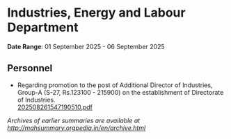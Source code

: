 # Industries, Energy and Labour Department

**Date Range**: 01 September 2025 - 06 September 2025


## Personnel
- Regarding promotion to the post of Additional Director of Industries, Group-A (S-27, Rs.123100 - 215900) on the establishment of Directorate of Industries.\
  [202508261547190510.pdf](https://gr.maharashtra.gov.in/Site/Upload/Government%20Resolutions/English/202508261547190510.pdf)


*Archives of earlier summaries are available at http://mahsummary.orgpedia.in/en/archive.html*
